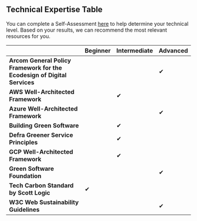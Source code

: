 ## Technical Expertise Table

You can complete a Self-Assessment [here](https://gocode.green/un-itu-self-assessment/) to help determine your technical level. Based on your results, we can recommend the most relevant resources for you.

|                                  | Beginner | Intermediate | Advanced |
|----------------------------------|----------|--------------|----------|
|**Arcom General Policy Framework for the Ecodesign of Digital Services**|  |  | ✔ |
|**AWS Well-Architected Framework**|  | ✔ |  |
|**Azure Well-Architected Framework**|  | | ✔ |
|**Building Green Software**| |✔| |
|**Defra Greener Service Principles**| |✔| |
|**GCP Well-Architected Framework**|  | ✔ |  |
|**Green Software Foundation** |  |  | ✔ | 
|**Tech Carbon Standard by Scott Logic**| ✔ |  |  |
|**W3C Web Sustainability Guidelines**|  |  | ✔ |
